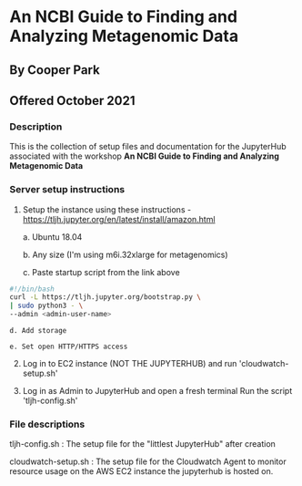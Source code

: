 # An NCBI Guide to Finding and Analyzing Metagenomic Data

## By Cooper Park

## Offered October 2021

### Description
This is the collection of setup files and documentation for the JupyterHub associated with the workshop **An NCBI Guide to Finding and Analyzing Metagenomic Data**

### Server setup instructions

1) Setup the instance using these instructions - https://tljh.jupyter.org/en/latest/install/amazon.html
	
	a. Ubuntu 18.04
	
	b. Any size (I'm using m6i.32xlarge for metagenomics)
	
	c. Paste startup script from the link above
	
```bash
#!/bin/bash
curl -L https://tljh.jupyter.org/bootstrap.py \
| sudo python3 - \
--admin <admin-user-name>
```
	d. Add storage

	e. Set open HTTP/HTTPS access

2) Log in to EC2 instance (NOT THE JUPYTERHUB) and run 'cloudwatch-setup.sh'

3) Log in as Admin to JupyterHub and open a fresh terminal
	Run the script 'tljh-config.sh'


### File descriptions

tljh-config.sh : The setup file for the "littlest JupyterHub" after creation

cloudwatch-setup.sh : The setup file for the Cloudwatch Agent to monitor resource usage on the AWS EC2 instance the jupyterhub is hosted on.
